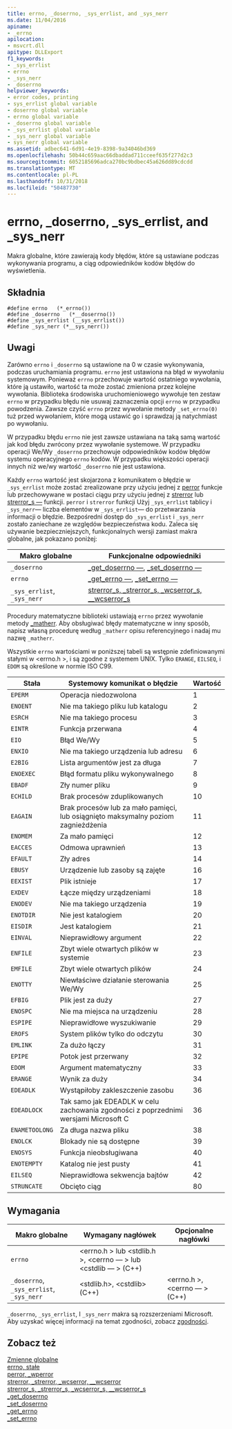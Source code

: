 ```yaml
---
title: errno, _doserrno, _sys_errlist, and _sys_nerr
ms.date: 11/04/2016
apiname:
- _errno
apilocation:
- msvcrt.dll
apitype: DLLExport
f1_keywords:
- _sys_errlist
- errno
- _sys_nerr
- _doserrno
helpviewer_keywords:
- error codes, printing
- sys_errlist global variable
- doserrno global variable
- errno global variable
- _doserrno global variable
- _sys_errlist global variable
- _sys_nerr global variable
- sys_nerr global variable
ms.assetid: adbec641-6d91-4e19-8398-9a34046bd369
ms.openlocfilehash: 50b44c659aac66dbaddad711cceef635f277d2c3
ms.sourcegitcommit: 6052185696adca270bc9bdbec45a626dd89cdcdd
ms.translationtype: MT
ms.contentlocale: pl-PL
ms.lasthandoff: 10/31/2018
ms.locfileid: "50487730"
---
```

# <a name="errno-doserrno-syserrlist-and-sysnerr"></a>errno, _doserrno, _sys_errlist, and _sys_nerr

Makra globalne, które zawierają kody błędów, które są ustawiane podczas wykonywania programu, a ciąg odpowiedników kodów błędów do wyświetlenia.

## <a name="syntax"></a>Składnia

```
#define errno   (*_errno())
#define _doserrno   (*__doserrno())
#define _sys_errlist (__sys_errlist())
#define _sys_nerr (*__sys_nerr())
```

## <a name="remarks"></a>Uwagi

Zarówno `errno` i `_doserrno` są ustawione na 0 w czasie wykonywania, podczas uruchamiania programu. `errno` jest ustawiona na błąd w wywołaniu systemowym. Ponieważ `errno` przechowuje wartość ostatniego wywołania, które ją ustawiło, wartość ta może zostać zmieniona przez kolejne wywołania. Biblioteka środowiska uruchomieniowego wywołuje ten zestaw `errno` w przypadku błędu nie usuwaj zaznaczenia opcji `errno` w przypadku powodzenia. Zawsze czyść `errno` przez wywołanie metody `_set_errno(0)` tuż przed wywołaniem, które mogą ustawić go i sprawdzaj ją natychmiast po wywołaniu.

W przypadku błędu `errno` nie jest zawsze ustawiana na taką samą wartość jak kod błędu zwrócony przez wywołanie systemowe. W przypadku operacji We/Wy `_doserrno` przechowuje odpowiedników kodów błędów systemu operacyjnego `errno` kodów. W przypadku większości operacji innych niż we/wy wartość `_doserrno` nie jest ustawiona.

Każdy `errno` wartość jest skojarzona z komunikatem o błędzie w `_sys_errlist` może zostać zrealizowane przy użyciu jednej z [perror](../c-runtime-library/reference/perror-wperror.md) funkcje lub przechowywane w postaci ciągu przy użyciu jednej z [strerror](../c-runtime-library/reference/strerror-strerror-wcserror-wcserror.md) lub [strerror_s —](../c-runtime-library/reference/strerror-s-strerror-s-wcserror-s-wcserror-s.md) funkcji. `perror` i `strerror` funkcji Użyj `_sys_errlist` tablicy i `_sys_nerr`— liczba elementów w `_sys_errlist`— do przetwarzania informacji o błędzie. Bezpośredni dostęp do `_sys_errlist` i `_sys_nerr` zostało zaniechane ze względów bezpieczeństwa kodu. Zaleca się używanie bezpieczniejszych, funkcjonalnych wersji zamiast makra globalne, jak pokazano poniżej:

|Makro globalne|Funkcjonalne odpowiedniki|
|------------------|----------------------------|
|`_doserrno`|[_get_doserrno —](../c-runtime-library/reference/get-doserrno.md), [_set_doserrno —](../c-runtime-library/reference/set-doserrno.md)|
|`errno`|[_get_errno —](../c-runtime-library/reference/get-errno.md), [_set_errno —](../c-runtime-library/reference/set-errno.md)|
|`_sys_errlist`, `_sys_nerr`|[strerror_s, _strerror_s, _wcserror_s, \__wcserror_s](../c-runtime-library/reference/strerror-s-strerror-s-wcserror-s-wcserror-s.md)|

Procedury matematyczne biblioteki ustawiają `errno` przez wywołanie metody [_matherr](../c-runtime-library/reference/matherr.md). Aby obsługiwać błędy matematyczne w inny sposób, napisz własną procedurę według `_matherr` opisu referencyjnego i nadaj mu nazwę `_matherr`.

Wszystkie `errno` wartościami w poniższej tabeli są wstępnie zdefiniowanymi stałymi w \<errno.h >, i są zgodne z systemem UNIX. Tylko `ERANGE`, `EILSEQ`, i `EDOM` są określone w normie ISO C99.

|Stała|Systemowy komunikat o błędzie|Wartość|
|--------------|--------------------------|-----------|
|`EPERM`|Operacja niedozwolona|1|
|`ENOENT`|Nie ma takiego pliku lub katalogu|2|
|`ESRCH`|Nie ma takiego procesu|3|
|`EINTR`|Funkcja przerwana|4|
|`EIO`|Błąd We/Wy|5|
|`ENXIO`|Nie ma takiego urządzenia lub adresu|6|
|`E2BIG`|Lista argumentów jest za długa|7|
|`ENOEXEC`|Błąd formatu pliku wykonywalnego|8|
|`EBADF`|Zły numer pliku|9|
|`ECHILD`|Brak procesów zduplikowanych|10|
|`EAGAIN`|Brak procesów lub za mało pamięci, lub osiągnięto maksymalny poziom zagnieżdżenia|11|
|`ENOMEM`|Za mało pamięci|12|
|`EACCES`|Odmowa uprawnień|13|
|`EFAULT`|Zły adres|14|
|`EBUSY`|Urządzenie lub zasoby są zajęte|16|
|`EEXIST`|Plik istnieje|17|
|`EXDEV`|Łącze między urządzeniami|18|
|`ENODEV`|Nie ma takiego urządzenia|19|
|`ENOTDIR`|Nie jest katalogiem|20|
|`EISDIR`|Jest katalogiem|21|
|`EINVAL`|Nieprawidłowy argument|22|
|`ENFILE`|Zbyt wiele otwartych plików w systemie|23|
|`EMFILE`|Zbyt wiele otwartych plików|24|
|`ENOTTY`|Niewłaściwe działanie sterowania We/Wy|25|
|`EFBIG`|Plik jest za duży|27|
|`ENOSPC`|Nie ma miejsca na urządzeniu|28|
|`ESPIPE`|Nieprawidłowe wyszukiwanie|29|
|`EROFS`|System plików tylko do odczytu|30|
|`EMLINK`|Za dużo łączy|31|
|`EPIPE`|Potok jest przerwany|32|
|`EDOM`|Argument matematyczny|33|
|`ERANGE`|Wynik za duży|34|
|`EDEADLK`|Wystąpiłoby zakleszczenie zasobu|36|
|`EDEADLOCK`|Tak samo jak EDEADLK w celu zachowania zgodności z poprzednimi wersjami Microsoft C|36|
|`ENAMETOOLONG`|Za długa nazwa pliku|38|
|`ENOLCK`|Blokady nie są dostępne|39|
|`ENOSYS`|Funkcja nieobsługiwana|40|
|`ENOTEMPTY`|Katalog nie jest pusty|41|
|`EILSEQ`|Nieprawidłowa sekwencja bajtów|42|
|`STRUNCATE`|Obcięto ciąg|80|

## <a name="requirements"></a>Wymagania

|Makro globalne|Wymagany nagłówek|Opcjonalne nagłówki|
|------------------|---------------------|---------------------|
|`errno`|\<errno.h > lub \<stdlib.h >, \<cerrno — > lub \<cstdlib — > (C++)||
|`_doserrno`, `_sys_errlist`, `_sys_nerr`|\<stdlib.h>, \<cstdlib> (C++)|\<errno.h >, \<cerrno — > (C++)|

`_doserrno`, `_sys_errlist`, I `_sys_nerr` makra są rozszerzeniami Microsoft. Aby uzyskać więcej informacji na temat zgodności, zobacz [zgodności](../c-runtime-library/compatibility.md).

## <a name="see-also"></a>Zobacz też

[Zmienne globalne](../c-runtime-library/global-variables.md)<br/>
[errno, stałe](../c-runtime-library/errno-constants.md)<br/>
[perror, _wperror](../c-runtime-library/reference/perror-wperror.md)<br/>
[strerror, _strerror, _wcserror, \__wcserror](../c-runtime-library/reference/strerror-strerror-wcserror-wcserror.md)<br/>
[strerror_s, _strerror_s, _wcserror_s, \__wcserror_s](../c-runtime-library/reference/strerror-s-strerror-s-wcserror-s-wcserror-s.md)<br/>
[_get_doserrno](../c-runtime-library/reference/get-doserrno.md)<br/>
[_set_doserrno](../c-runtime-library/reference/set-doserrno.md)<br/>
[_get_errno](../c-runtime-library/reference/get-errno.md)<br/>
[_set_errno](../c-runtime-library/reference/set-errno.md)